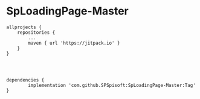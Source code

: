 # SpLoadingPage-Master


	allprojects {
		repositories {
			...
			maven { url 'https://jitpack.io' }
		}
	}
  
  
  
  
  	dependencies {
	        implementation 'com.github.SPSpisoft:SpLoadingPage-Master:Tag'
	}
